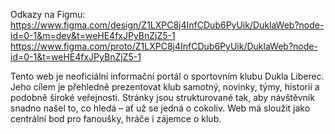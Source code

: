 Odkazy na Figmu:
https://www.figma.com/design/Z1LXPC8j4InfCDub6PyUik/DuklaWeb?node-id=0-1&m=dev&t=weHE4fxJPyBnZjZ5-1
https://www.figma.com/proto/Z1LXPC8j4InfCDub6PyUik/DuklaWeb?node-id=0-1&t=weHE4fxJPyBnZjZ5-1

Tento web je neoficiální informační portál o sportovním klubu Dukla Liberec. Jeho cílem je přehledně prezentovat klub samotný, novinky, týmy, historii a podobně široké veřejnosti. Stránky jsou strukturované tak, aby návštěvník snadno našel to, co hledá – ať už se jedná o cokoliv. Web má sloužit jako centrální bod pro fanoušky, hráče i zájemce o klub.



